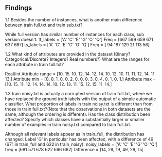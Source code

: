 ## Findings

1.1 Besides the number of instances, what is another main difference between train full.txt and train sub.txt?

While full version has similar number of instances for each class, sub version doesn't.
tf_labels = ['A' 'C' 'E' 'G' 'O' 'Q'] 
Freq =      [667 599 659 671 637 667]
ts_labels = ['A' 'C' 'E' 'G' 'O' 'Q']
Freq =      [ 94 187 129  21 113  56]

1.2 What kind of attributes are provided in the dataset (Binary? Categorical/Discrete? Integers? Real numbers?) What are the ranges for each attribute in train full.txt?

Real/Int
Attribute range = [10. 15. 10. 12. 14. 12. 14. 10. 12. 10. 11. 11. 12. 14. 11. 13.]
Attribute min =   [0. 0. 1. 0. 0. 2. 0. 0. 0. 3. 0. 4. 0. 1. 0. 1.]
Attribute max =   [10. 15. 11. 12. 14. 14. 14. 10. 12. 13. 11. 15. 12. 15. 11. 14.]

1.3 train noisy.txt is actually a corrupted version of train full.txt, where we have replaced the ground truth labels with the output of a simple automatic classifier. What proportion of labels in train noisy.txt is different than from those in train full.txt?(Note that the observations in both datasets are the same, although the ordering is different). Has the class distribution been affected? Specify which classes have a substantially larger or smaller number of examples in train noisy.txt compared to train full.txt.

Although all relevant labels appear as in train_full, the distribution has changed. Label 'G' in particular has been affected, with a difference of 49 (671 in train_full and 622 in train_noisy).
noisy_labels =  ['A' 'C' 'E' 'G' 'O' 'Q'] 
freq   =        [681 571 678 622 666 682]
Difference =    [14, 28, 19, 49, 29, 15]